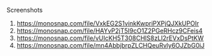 Screenshots

1. https://monosnap.com/file/VxkEG2S1vinkKwpriPXPjQJXkUPOIr
2. https://monosnap.com/file/HAYvP2jT5I9cO1Z2PGeRHcz9CFeis4
3. https://monosnap.com/file/vUIcKH5T308CHlS8zLI2rEVxDsPtKW
4. https://monosnap.com/file/mn4AbbjbrpZLCHQeuRvly6OJZbG0iJ
